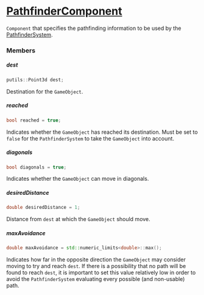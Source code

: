 # [PathfinderComponent](PathfinderComponent.hpp)

`Component` that specifies the pathfinding information to be used by the [PathfinderSystem](../systems/PathfinderSystem.md).

### Members

##### dest

```cpp
putils::Point3d dest;
```
Destination for the `GameObject`.

##### reached

```cpp
bool reached = true;
```
Indicates whether the `GameObject` has reached its destination. Must be set to `false` for the `PathfinderSystem` to take the `GameObject` into account.

##### diagonals

```cpp
bool diagonals = true;
```
Indicates whether the `GameObject` can move in diagonals.

##### desiredDistance

```cpp
double desiredDistance = 1;
```
Distance from `dest` at which the `GameObject` should move.

##### maxAvoidance

```cpp
double maxAvoidance = std::numeric_limits<double>::max();
```
Indicates how far in the opposite direction the `GameObject` may consider moving to try and reach `dest`. If there is a possibility that no path will be found to reach `dest`, it is important to set this value relatively low in order to avoid the `PathfinderSystem` evaluating every possible (and non-usable) path.
